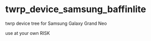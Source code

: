 # twrp_device_samsung_baffinlite
twrp device tree for Samsung Galaxy Grand Neo

use at your own RISK
